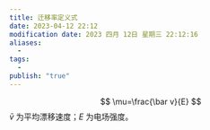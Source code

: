 ```yaml
---
title: 迁移率定义式
date: 2023-04-12 22:12
modification date: 2023 四月 12日 星期三 22:12:16
aliases:
  - 
tags:
  - 
publish: "true"
---
```


$$
\mu=\frac{\bar v}{E}
$$
$\bar v$ 为平均漂移速度；$E$ 为电场强度。
